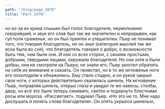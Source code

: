 ```yaml
---
path: "/blog/page_2070"
title: "Part 2070"
---
```


но из-за их крика слышен был голос благодетеля, неумолкаемо говоривший, и звук его слов был так же значителен и непрерывен, как гул поля сраженья, но он был приятен и утешителен. Пьер не понимал того, что̀ говорил благодетель, но он знал (категория мыслей так же ясна была во сне), что благодетель говорил о добре, о возможности быть тем, чем были они. И они со всех сторон, с своими простыми, добрыми, твердыми лицами, окружали благодетеля. Но они хотя и были добры, они не смотрели на Пьера, не знали его. Пьер захотел обратить на себя их внимание и сказать. Он привстал, но в то же мгновенье ноги его похолодели и обнажились.
Ему стало стыдно, и он рукой закрыл свои ноги, с которых действительно свалилась шинель. На мгновение Пьер, поправляя шинель, открыл глаза и увидал те же навесы, столбы, двор, но всё это было теперь синевато, светло и подернуто блестками росы или мороза.
«Рассветает», подумал Пьер. «Но это не то. Мне надо дослушать и понять слова благодетеля». Он опять укрылся шинелью,
